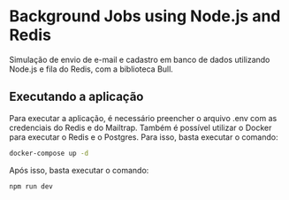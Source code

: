 # Background Jobs using Node.js and Redis

Simulação de envio de e-mail e cadastro em banco de dados utilizando Node.js e fila do Redis, com a biblioteca Bull.

## Executando a aplicação

Para executar a aplicação, é necessário preencher o arquivo .env com as credenciais do Redis e do Mailtrap. Também é possível utilizar o Docker para executar o Redis e o Postgres. Para isso, basta executar o comando:

```bash
docker-compose up -d
```

Após isso, basta executar o comando:

```bash
npm run dev
```

